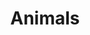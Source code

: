 ---
title: Animals
crosslinks:
- livven
- whatisthisthing
- Blep
- animalsofportland
- worldpolitics
- askscience
- TheAttackPile
- Scufious
- Charity
- funny
---